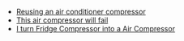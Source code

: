 - [Reusing an air conditioner compressor](https://youtu.be/-V4hXG0PX7w)
- [This air compressor will fail](https://youtu.be/OIs2r16MDa8)
- [I turn Fridge Compressor into a Air Compressor](https://youtu.be/LBASLosdVoM)
